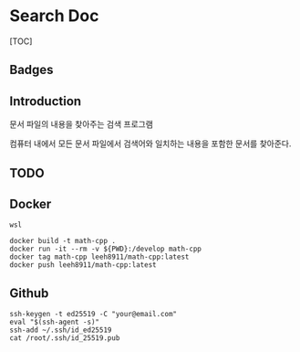 # Search Doc
[TOC]

## Badges

## Introduction
문서 파일의 내용을 찾아주는 검색 프로그램

컴퓨터 내에서 모든 문서 파일에서 검색어와 일치하는 내용을 포함한 문서를 찾아준다.

## TODO

## Docker

```terminal
wsl

docker build -t math-cpp .
docker run -it --rm -v ${PWD}:/develop math-cpp
docker tag math-cpp leeh8911/math-cpp:latest
docker push leeh8911/math-cpp:latest
```

## Github

```terminal
ssh-keygen -t ed25519 -C "your@email.com"
eval "$(ssh-agent -s)"
ssh-add ~/.ssh/id_ed25519
cat /root/.ssh/id_25519.pub
```
